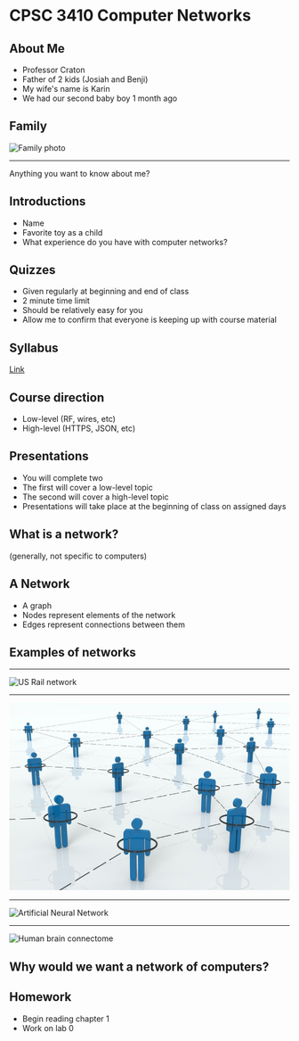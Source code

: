 CPSC 3410 Computer Networks
===========================

About Me
--------

- Professor Craton
- Father of 2 kids (Josiah and Benji)
- My wife's name is Karin
- We had our second baby boy 1 month ago

Family
------

![Family photo](https://joncraton.com/public/family.jpg)

---

Anything you want to know about me?

Introductions
-------------

- Name
- Favorite toy as a child
- What experience do you have with computer networks?

Quizzes
-------

- Given regularly at beginning and end of class
- 2 minute time limit
- Should be relatively easy for you
- Allow me to confirm that everyone is keeping up with course material

Syllabus
--------

[Link](../syllabus.html)

Course direction
----------------

- Low-level (RF, wires, etc)
- High-level (HTTPS, JSON, etc)

Presentations
-------------

- You will complete two
- The first will cover a low-level topic
- The second will cover a high-level topic
- Presentations will take place at the beginning of class on assigned days

What is a network?
------------------

(generally, not specific to computers)

A Network
---------

- A graph
- Nodes represent elements of the network
- Edges represent connections between them

Examples of networks
--------------------

---

![US Rail network](https://upload.wikimedia.org/wikipedia/commons/thumb/f/f6/Amtrak_network_map_2016.png/1024px-Amtrak_network_map_2016.png)

---

![Social network](media/social-network.jpg)

---

![Artificial Neural Network](https://upload.wikimedia.org/wikipedia/commons/thumb/9/99/Neural_network_example.svg/360px-Neural_network_example.svg.png)

---

![Human brain connectome](https://upload.wikimedia.org/wikipedia/commons/f/f2/White_Matter_Connections_Obtained_with_MRI_Tractography.png)

Why would we want a network of computers?
-----------------------------------------

Homework
--------

- Begin reading chapter 1
- Work on lab 0
